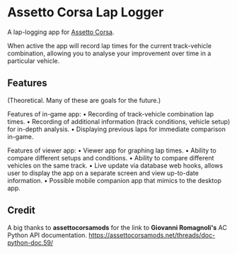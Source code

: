 # Assetto Corsa Lap Logger

A lap-logging app for [Assetto Corsa](https://www.assettocorsa.net/home-ac).

When active the app will record lap times for the current track-vehicle combination, allowing you to analyse your improvement over time in a particular vehicle.

## Features

(Theoretical. Many of these are goals for the future.)

Features of in-game app:
• Recording of track-vehicle combination lap times.
• Recording of additional information (track conditions, vehicle setup) for in-depth analysis.
• Displaying previous laps for immediate comparison in-game.

Features of viewer app:
• Viewer app for graphing lap times.
• Ability to compare different setups and conditions.
• Ability to compare different vehicles on the same track.
• Live update via database web hooks, allows user to display the app on a separate screen and view up-to-date information.
• Possible mobile companion app that mimics to the desktop app.

## Credit

A big thanks to **assettocorsamods** for the link to **Giovanni Romagnoli's** AC Python API documentation.
https://assettocorsamods.net/threads/doc-python-doc.59/ 